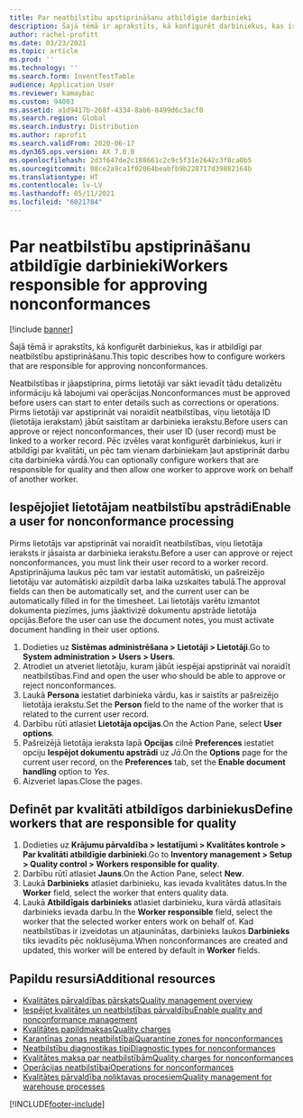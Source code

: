```yaml
---
title: Par neatbilstību apstiprināšanu atbildīgie darbinieki
description: Šajā tēmā ir aprakstīts, kā konfigurēt darbiniekus, kas ir atbildīgi par neatbilstību apstiprināšanu.
author: rachel-profitt
ms.date: 03/23/2021
ms.topic: article
ms.prod: ''
ms.technology: ''
ms.search.form: InventTestTable
audience: Application User
ms.reviewer: kamaybac
ms.custom: 94003
ms.assetid: a1d9417b-268f-4334-8ab6-8499d6c3acf0
ms.search.region: Global
ms.search.industry: Distribution
ms.author: raprofit
ms.search.validFrom: 2020-06-17
ms.dyn365.ops.version: AX 7.0.0
ms.openlocfilehash: 2d3f647de2c188661c2c9c5f31e2642c3f8ca0b5
ms.sourcegitcommit: 08ce2a9ca1f02064beabfb9b228717d39882164b
ms.translationtype: HT
ms.contentlocale: lv-LV
ms.lasthandoff: 05/11/2021
ms.locfileid: "6021784"
---
```

# <a name="workers-responsible-for-approving-nonconformances"></a><span data-ttu-id="53d79-103">Par neatbilstību apstiprināšanu atbildīgie darbinieki</span><span class="sxs-lookup"><span data-stu-id="53d79-103">Workers responsible for approving nonconformances</span></span>

[!include [banner](../includes/banner.md)]

<span data-ttu-id="53d79-104">Šajā tēmā ir aprakstīts, kā konfigurēt darbiniekus, kas ir atbildīgi par neatbilstību apstiprināšanu.</span><span class="sxs-lookup"><span data-stu-id="53d79-104">This topic describes how to configure workers that are responsible for approving nonconformances.</span></span>

<span data-ttu-id="53d79-105">Neatbilstības ir jāapstiprina, pirms lietotāji var sākt ievadīt tādu detalizētu informāciju kā labojumi vai operācijas.</span><span class="sxs-lookup"><span data-stu-id="53d79-105">Nonconformances must be approved before users can start to enter details such as corrections or operations.</span></span> <span data-ttu-id="53d79-106">Pirms lietotāji var apstiprināt vai noraidīt neatbilstības, viņu lietotāja ID (lietotāja ierakstam) jābūt saistītam ar darbinieka ierakstu.</span><span class="sxs-lookup"><span data-stu-id="53d79-106">Before users can approve or reject nonconformances, their user ID (user record) must be linked to a worker record.</span></span> <span data-ttu-id="53d79-107">Pēc izvēles varat konfigurēt darbiniekus, kuri ir atbildīgi par kvalitāti, un pēc tam vienam darbiniekam ļaut apstiprināt darbu cita darbinieka vārdā.</span><span class="sxs-lookup"><span data-stu-id="53d79-107">You can optionally configure workers that are responsible for quality and then allow one worker to approve work on behalf of another worker.</span></span>

## <a name="enable-a-user-for-nonconformance-processing"></a><span data-ttu-id="53d79-108">Iespējojiet lietotājam neatbilstību apstrādi</span><span class="sxs-lookup"><span data-stu-id="53d79-108">Enable a user for nonconformance processing</span></span>

<span data-ttu-id="53d79-109">Pirms lietotājs var apstiprināt vai noraidīt neatbilstības, viņu lietotāja ieraksts ir jāsaista ar darbinieka ierakstu.</span><span class="sxs-lookup"><span data-stu-id="53d79-109">Before a user can approve or reject nonconformances, you must link their user record to a worker record.</span></span> <span data-ttu-id="53d79-110">Apstiprinājuma laukus pēc tam var iestatīt automātiski, un pašreizējo lietotāju var automātiski aizpildīt darba laika uzskaites tabulā.</span><span class="sxs-lookup"><span data-stu-id="53d79-110">The approval fields can then be automatically set, and the current user can be automatically filled in for the timesheet.</span></span> <span data-ttu-id="53d79-111">Lai lietotājs varētu izmantot dokumenta piezīmes, jums jāaktivizē dokumentu apstrāde lietotāja opcijās.</span><span class="sxs-lookup"><span data-stu-id="53d79-111">Before the user can use the document notes, you must activate document handling in their user options.</span></span>

1. <span data-ttu-id="53d79-112">Dodieties uz **Sistēmas administrēšana \> Lietotāji \> Lietotāji**.</span><span class="sxs-lookup"><span data-stu-id="53d79-112">Go to **System administration \> Users \> Users**.</span></span>
1. <span data-ttu-id="53d79-113">Atrodiet un atveriet lietotāju, kuram jābūt iespējai apstiprināt vai noraidīt neatbilstības.</span><span class="sxs-lookup"><span data-stu-id="53d79-113">Find and open the user who should be able to approve or reject nonconformances.</span></span>
1. <span data-ttu-id="53d79-114">Laukā **Persona** iestatiet darbinieka vārdu, kas ir saistīts ar pašreizējo lietotāja ierakstu.</span><span class="sxs-lookup"><span data-stu-id="53d79-114">Set the **Person** field to the name of the worker that is related to the current user record.</span></span>
1. <span data-ttu-id="53d79-115">Darbību rūtī atlasiet **Lietotāja opcijas**.</span><span class="sxs-lookup"><span data-stu-id="53d79-115">On the Action Pane, select **User options**.</span></span>
1. <span data-ttu-id="53d79-116">Pašreizējā lietotāja ieraksta lapā **Opcijas** cilnē **Preferences** iestatiet opciju **Iespējot dokumentu apstrādi** uz *Jā*.</span><span class="sxs-lookup"><span data-stu-id="53d79-116">On the **Options** page for the current user record, on the **Preferences** tab, set the **Enable document handling** option to *Yes*.</span></span>
1. <span data-ttu-id="53d79-117">Aizveriet lapas.</span><span class="sxs-lookup"><span data-stu-id="53d79-117">Close the pages.</span></span>

## <a name="define-workers-that-are-responsible-for-quality"></a><span data-ttu-id="53d79-118">Definēt par kvalitāti atbildīgos darbiniekus</span><span class="sxs-lookup"><span data-stu-id="53d79-118">Define workers that are responsible for quality</span></span>

1. <span data-ttu-id="53d79-119">Dodieties uz **Krājumu pārvaldība \> Iestatījumi \> Kvalitātes kontrole \> Par kvalitāti atbildīgie darbinieki**.</span><span class="sxs-lookup"><span data-stu-id="53d79-119">Go to **Inventory management \> Setup \> Quality control \> Workers responsible for quality**.</span></span>
2. <span data-ttu-id="53d79-120">Darbību rūtī atlasiet **Jauns**.</span><span class="sxs-lookup"><span data-stu-id="53d79-120">On the Action Pane, select **New**.</span></span>
3. <span data-ttu-id="53d79-121">Laukā **Darbinieks** atlasiet darbinieku, kas ievada kvalitātes datus.</span><span class="sxs-lookup"><span data-stu-id="53d79-121">In the **Worker** field, select the worker that enters quality data.</span></span>
4. <span data-ttu-id="53d79-122">Laukā **Atbildīgais darbinieks** atlasiet darbinieku, kura vārdā atlasītais darbinieks ievada darbu.</span><span class="sxs-lookup"><span data-stu-id="53d79-122">In the **Worker responsible** field, select the worker that the selected worker enters work on behalf of.</span></span> <span data-ttu-id="53d79-123">Kad neatbilstības ir izveidotas un atjauninātas, darbinieks laukos **Darbinieks** tiks ievadīts pēc noklusējuma.</span><span class="sxs-lookup"><span data-stu-id="53d79-123">When nonconformances are created and updated, this worker will be entered by default in **Worker** fields.</span></span>

## <a name="additional-resources"></a><span data-ttu-id="53d79-124">Papildu resursi</span><span class="sxs-lookup"><span data-stu-id="53d79-124">Additional resources</span></span>

- [<span data-ttu-id="53d79-125">Kvalitātes pārvaldības pārskats</span><span class="sxs-lookup"><span data-stu-id="53d79-125">Quality management overview</span></span>](quality-management-processes.md)
- [<span data-ttu-id="53d79-126">Iespējot kvalitātes un neatbilstības pārvaldību</span><span class="sxs-lookup"><span data-stu-id="53d79-126">Enable quality and nonconformance management</span></span>](enable-quality-management.md)
- [<span data-ttu-id="53d79-127">Kvalitātes papildmaksas</span><span class="sxs-lookup"><span data-stu-id="53d79-127">Quality charges</span></span>](quality-charges.md)
- [<span data-ttu-id="53d79-128">Karantīnas zonas neatbilstībai</span><span class="sxs-lookup"><span data-stu-id="53d79-128">Quarantine zones for nonconformances</span></span>](quality-quarantine-zones.md)
- [<span data-ttu-id="53d79-129">Neatbilstību diagnostikas tipi</span><span class="sxs-lookup"><span data-stu-id="53d79-129">Diagnostic types for nonconformances</span></span>](quality-diagnostic-types.md)
- [<span data-ttu-id="53d79-130">Kvalitātes maksa par neatbilstībām</span><span class="sxs-lookup"><span data-stu-id="53d79-130">Quality charges for nonconformances</span></span>](quality-charges.md)
- [<span data-ttu-id="53d79-131">Operācijas neatbilstībai</span><span class="sxs-lookup"><span data-stu-id="53d79-131">Operations for nonconformances</span></span>](quality-operations.md)
- [<span data-ttu-id="53d79-132">Kvalitātes pārvaldība noliktavas procesiem</span><span class="sxs-lookup"><span data-stu-id="53d79-132">Quality management for warehouse processes</span></span>](quality-management-for-warehouses-processes.md)

[!INCLUDE[footer-include](../../includes/footer-banner.md)]
